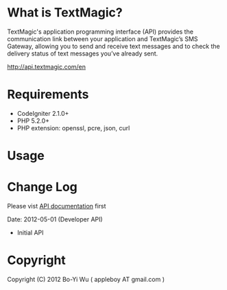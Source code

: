 What is TextMagic?
=======================

TextMagic's application programming interface (API) provides the communication link
between your application and TextMagic’s SMS Gateway, allowing you to send and receive text messages
and to check the delivery status of text messages you’ve already sent.

http://api.textmagic.com/en

Requirements
=======================

* CodeIgniter 2.1.0+
* PHP 5.2.0+
* PHP extension: openssl, pcre, json, curl

Usage
=======================

Change Log
=======================
Please vist [API documentation](http://api.textmagic.com/en) first

Date: 2012-05-01 (Developer API)

* Initial API

Copyright
=======================

Copyright (C) 2012 Bo-Yi Wu ( appleboy AT gmail.com )

